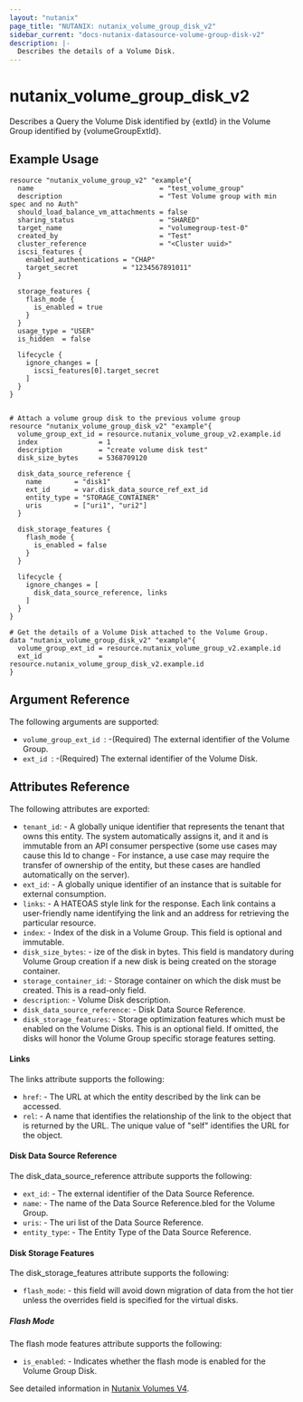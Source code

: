 ```yaml
---
layout: "nutanix"
page_title: "NUTANIX: nutanix_volume_group_disk_v2"
sidebar_current: "docs-nutanix-datasource-volume-group-disk-v2"
description: |-
  Describes the details of a Volume Disk.
---
```


# nutanix_volume_group_disk_v2

Describes a Query the Volume Disk identified by {extId} in the Volume Group identified by {volumeGroupExtId}.

## Example Usage

```hcl
resource "nutanix_volume_group_v2" "example"{
  name                               = "test_volume_group"
  description                        = "Test Volume group with min spec and no Auth"
  should_load_balance_vm_attachments = false
  sharing_status                     = "SHARED"
  target_name                        = "volumegroup-test-0"
  created_by                         = "Test"
  cluster_reference                  = "<Cluster uuid>"
  iscsi_features {
    enabled_authentications = "CHAP"
    target_secret           = "1234567891011"
  }

  storage_features {
    flash_mode {
      is_enabled = true
    }
  }
  usage_type = "USER"
  is_hidden  = false

  lifecycle {
    ignore_changes = [
      iscsi_features[0].target_secret
    ]
  }
}


# Attach a volume group disk to the previous volume group
resource "nutanix_volume_group_disk_v2" "example"{
  volume_group_ext_id = resource.nutanix_volume_group_v2.example.id
  index               = 1
  description         = "create volume disk test"
  disk_size_bytes     = 5368709120

  disk_data_source_reference {
    name        = "disk1"
    ext_id      = var.disk_data_source_ref_ext_id
    entity_type = "STORAGE_CONTAINER"
    uris        = ["uri1", "uri2"]
  }

  disk_storage_features {
    flash_mode {
      is_enabled = false
    }
  }

  lifecycle {
    ignore_changes = [
      disk_data_source_reference, links
    ]
  }
}

# Get the details of a Volume Disk attached to the Volume Group.
data "nutanix_volume_group_disk_v2" "example"{
  volume_group_ext_id = resource.nutanix_volume_group_v2.example.id
  ext_id              = resource.nutanix_volume_group_disk_v2.example.id
}
```

## Argument Reference

The following arguments are supported:

* `volume_group_ext_id `: -(Required) The external identifier of the Volume Group.
* `ext_id `: -(Required) The external identifier of the Volume Disk.


## Attributes Reference

The following attributes are exported:
* `tenant_id`: - A globally unique identifier that represents the tenant that owns this entity. The system automatically assigns it, and it and is immutable from an API consumer perspective (some use cases may cause this Id to change - For instance, a use case may require the transfer of ownership of the entity, but these cases are handled automatically on the server).
* `ext_id`: - A globally unique identifier of an instance that is suitable for external consumption.
* `links`: - A HATEOAS style link for the response. Each link contains a user-friendly name identifying the link and an address for retrieving the particular resource.
* `index`: - Index of the disk in a Volume Group. This field is optional and immutable.
* `disk_size_bytes`: - ize of the disk in bytes. This field is mandatory during Volume Group creation if a new disk is being created on the storage container.
* `storage_container_id`: - Storage container on which the disk must be created. This is a read-only field.
* `description`: - Volume Disk description.
* `disk_data_source_reference`: - Disk Data Source Reference.
* `disk_storage_features`: - Storage optimization features which must be enabled on the Volume Disks. This is an optional field. If omitted, the disks will honor the Volume Group specific storage features setting.

#### Links

The links attribute supports the following:

* `href`: - The URL at which the entity described by the link can be accessed.
* `rel`: - A name that identifies the relationship of the link to the object that is returned by the URL. The unique value of "self" identifies the URL for the object.

#### Disk Data Source Reference

The disk_data_source_reference attribute supports the following:

* `ext_id`: - The external identifier of the Data Source Reference.
* `name`: - The name of the Data Source Reference.bled for the Volume Group.
* `uris`: - The uri list of the Data Source Reference.
* `entity_type`: - The Entity Type of the Data Source Reference.

#### Disk Storage Features

The disk_storage_features attribute supports the following:

* `flash_mode`: - this field will avoid down migration of data from the hot tier unless the overrides field is specified for the virtual disks.

##### Flash Mode

The flash mode features attribute supports the following:

* `is_enabled`: - Indicates whether the flash mode is enabled for the Volume Group Disk.

See detailed information in [Nutanix Volumes V4](https://developers.nutanix.com/api-reference?namespace=volumes&version=v4.0).

